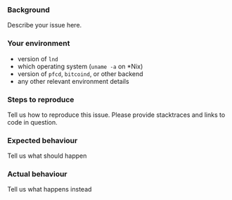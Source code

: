 ### Background

Describe your issue here.

### Your environment

* version of `lnd`
* which operating system (`uname -a` on *Nix)
* version of `pfcd`, `bitcoind`, or other backend
* any other relevant environment details

### Steps to reproduce

Tell us how to reproduce this issue. Please provide stacktraces and links to code in question.

### Expected behaviour

Tell us what should happen

### Actual behaviour

Tell us what happens instead
